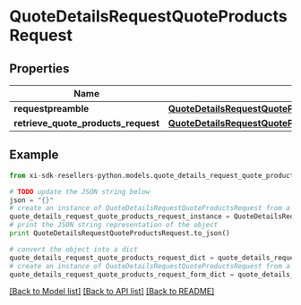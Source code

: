 # QuoteDetailsRequestQuoteProductsRequest


## Properties

Name | Type | Description | Notes
------------ | ------------- | ------------- | -------------
**requestpreamble** | [**QuoteDetailsRequestQuoteProductsRequestRequestpreamble**](QuoteDetailsRequestQuoteProductsRequestRequestpreamble.md) |  | [optional] 
**retrieve_quote_products_request** | [**QuoteDetailsRequestQuoteProductsRequestRetrieveQuoteProductsRequest**](QuoteDetailsRequestQuoteProductsRequestRetrieveQuoteProductsRequest.md) |  | [optional] 

## Example

```python
from xi-sdk-resellers-python.models.quote_details_request_quote_products_request import QuoteDetailsRequestQuoteProductsRequest

# TODO update the JSON string below
json = "{}"
# create an instance of QuoteDetailsRequestQuoteProductsRequest from a JSON string
quote_details_request_quote_products_request_instance = QuoteDetailsRequestQuoteProductsRequest.from_json(json)
# print the JSON string representation of the object
print QuoteDetailsRequestQuoteProductsRequest.to_json()

# convert the object into a dict
quote_details_request_quote_products_request_dict = quote_details_request_quote_products_request_instance.to_dict()
# create an instance of QuoteDetailsRequestQuoteProductsRequest from a dict
quote_details_request_quote_products_request_form_dict = quote_details_request_quote_products_request.from_dict(quote_details_request_quote_products_request_dict)
```
[[Back to Model list]](../README.md#documentation-for-models) [[Back to API list]](../README.md#documentation-for-api-endpoints) [[Back to README]](../README.md)


